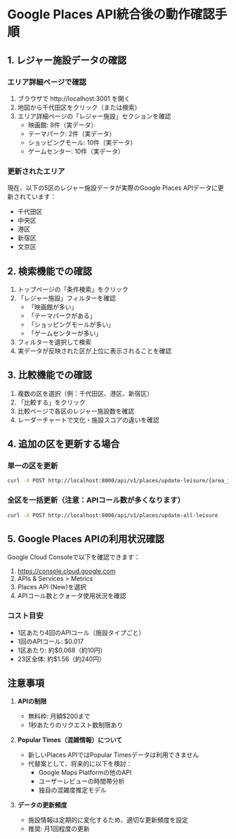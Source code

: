 # Google Places API統合後の動作確認手順

## 1. レジャー施設データの確認

### エリア詳細ページで確認
1. ブラウザで http://localhost:3001 を開く
2. 地図から千代田区をクリック（または検索）
3. エリア詳細ページの「レジャー施設」セクションを確認
   - 映画館: 8件（実データ）
   - テーマパーク: 2件（実データ）
   - ショッピングモール: 10件（実データ）
   - ゲームセンター: 10件（実データ）

### 更新されたエリア
現在、以下の5区のレジャー施設データが実際のGoogle Places APIデータに更新されています：
- 千代田区
- 中央区
- 港区
- 新宿区
- 文京区

## 2. 検索機能での確認

1. トップページの「条件検索」をクリック
2. 「レジャー施設」フィルターを確認
   - 「映画館が多い」
   - 「テーマパークがある」
   - 「ショッピングモールが多い」
   - 「ゲームセンターが多い」
3. フィルターを選択して検索
4. 実データが反映された区が上位に表示されることを確認

## 3. 比較機能での確認

1. 複数の区を選択（例：千代田区、港区、新宿区）
2. 「比較する」をクリック
3. 比較ページで各区のレジャー施設数を確認
4. レーダーチャートで文化・施設スコアの違いを確認

## 4. 追加の区を更新する場合

### 単一の区を更新
```bash
curl -X POST http://localhost:8000/api/v1/places/update-leisure/{area_id}
```

### 全区を一括更新（注意：APIコール数が多くなります）
```bash
curl -X POST http://localhost:8000/api/v1/places/update-all-leisure
```

## 5. Google Places APIの利用状況確認

Google Cloud Consoleで以下を確認できます：
1. https://console.cloud.google.com
2. APIs & Services > Metrics
3. Places API (New)を選択
4. APIコール数とクォータ使用状況を確認

### コスト目安
- 1区あたり4回のAPIコール（施設タイプごと）
- 1回のAPIコール: $0.017
- 1区あたり: 約$0.068（約10円）
- 23区全体: 約$1.56（約240円）

## 注意事項

1. **APIの制限**
   - 無料枠: 月額$200まで
   - 1秒あたりのリクエスト数制限あり

2. **Popular Times（混雑情報）について**
   - 新しいPlaces APIではPopular Timesデータは利用できません
   - 代替案として、将来的に以下を検討：
     - Google Maps Platformの他のAPI
     - ユーザーレビューの時間帯分析
     - 独自の混雑度推定モデル

3. **データの更新頻度**
   - 施設情報は定期的に変化するため、適切な更新頻度を設定
   - 推奨: 月1回程度の更新